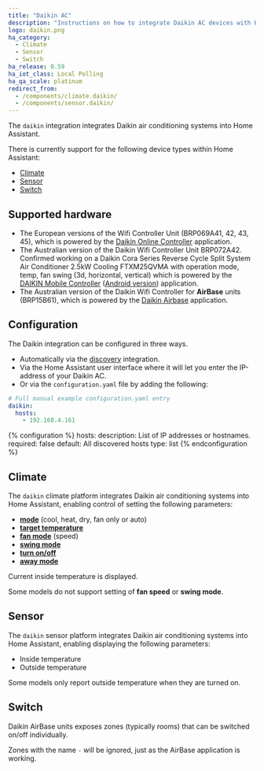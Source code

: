 ```yaml
---
title: "Daikin AC"
description: "Instructions on how to integrate Daikin AC devices with Home Assistant."
logo: daikin.png
ha_category:
  - Climate
  - Sensor
  - Switch
ha_release: 0.59
ha_iot_class: Local Polling
ha_qa_scale: platinum
redirect_from:
  - /components/climate.daikin/
  - /components/sensor.daikin/
---
```


The `daikin` integration integrates Daikin air conditioning systems into Home Assistant.

There is currently support for the following device types within Home Assistant:

- [Climate](#climate)
- [Sensor](#sensor)
- [Switch](#switch)

## Supported hardware

- The European versions of the Wifi Controller Unit (BRP069A41, 42, 43, 45), which is powered by the [Daikin Online Controller](https://play.google.com/store/apps/details?id=eu.daikin.remoapp) application.
- The Australian version of the Daikin Wifi Controller Unit BRP072A42. Confirmed working on a Daikin Cora Series Reverse Cycle Split System Air Conditioner 2.5kW Cooling FTXM25QVMA with operation mode, temp, fan swing (3d, horizontal, vertical) which is powered by the [DAIKIN Mobile Controller](https://itunes.apple.com/au/app/daikin-mobile-controller/id917168708?mt=8) ([Android version](https://play.google.com/store/apps/details?id=eu.daikin.remoapp)) application.
- The Australian version of the Daikin Wifi Controller for **AirBase** units (BRP15B61), which is powered by the [Daikin Airbase](https://play.google.com/store/apps/details?id=au.com.daikin.airbase) application.

## Configuration

The Daikin integration can be configured in three ways. 

- Automatically via the [discovery]({{site_root}}/components/discovery/) integration.
- Via the Home Assistant user interface where it will let you enter the IP-address of your Daikin AC.
- Or via the `configuration.yaml` file by adding the following:

```yaml
# Full manual example configuration.yaml entry
daikin:
  hosts:
    - 192.168.4.161
```

{% configuration %}
hosts:
  description: List of IP addresses or hostnames.
  required: false
  default: All discovered hosts
  type: list
{% endconfiguration %}

## Climate

The `daikin` climate platform integrates Daikin air conditioning systems into Home Assistant, enabling control of setting the following parameters:

- [**mode**](/components/climate#service-climateset_operation_mode) (cool, heat, dry, fan only or auto)
- [**target temperature**](/components/climate#service-climateset_temperature)
- [**fan mode**](/components/climate#service-climateset_fan_mode) (speed)
- [**swing mode**](/components/climate#service-climateset_swing_mode)
- [**turn on/off**](/components/climate#service-climateturn_on)
- [**away mode**](/components/climate#service-climateset_away_mode)

Current inside temperature is displayed.

<div class='note'>

Some models do not support setting of **fan speed** or **swing mode**.

</div>

## Sensor

The `daikin` sensor platform integrates Daikin air conditioning systems into Home Assistant, enabling displaying the following parameters:

- Inside temperature
- Outside temperature

<div class='note'>
Some models only report outside temperature when they are turned on.
</div>

## Switch

Daikin AirBase units exposes zones (typically rooms) that can be switched on/off individually.

<div class='note'>

Zones with the name `-` will be ignored, just as the AirBase application is working.

</div>
